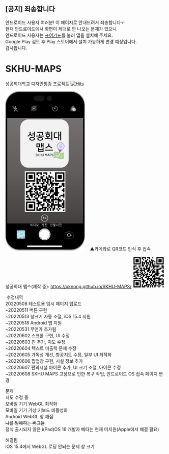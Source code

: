 ## [공지] 죄송합니다
안드로이드 사용자 여러분! 이 페이지로 안내드려서 죄송합니다ㅜ  
현재 안드로이드에서 화면이 제대로 안 나오는 문제가 있으니  
안드로이드 사용자는 <a href="https://github.com/Uknong/SKHU-MAPS/blob/main/SKHU%20MAPS.apk?raw=true">→여기←</a>를 눌러 앱을 설치해 주세요.  
Google Play 검토 후 Play 스토어에서 설치 가능하게 변경 예정입니다.  
감사합니다.
# SKHU-MAPS
성공회대학교 디자인씽킹 프로젝트 [![Hits](https://hits.seeyoufarm.com/api/count/incr/badge.svg?url=https%3A%2F%2Fgithub.com%2FUknong%2FSKHU-MAPS&count_bg=%2379C83D&title_bg=%23555555&icon=&icon_color=%23E7E7E7&title=hits&edge_flat=false)](https://hits.seeyoufarm.com)  
  
<img src="https://raw.githubusercontent.com/Uknong/SKHU-MAPS/main/SKHU%20MAPS%20QR_P.png" width="250" height="500">  
&nbsp;&nbsp;&nbsp;▲카메라로 QR코드 인식 후 접속  
  
성공회대 맵스(제작 중): <a href="https://uknong.github.io/SKHU-MAPS/" target="_blank">https://uknong.github.io/SKHU-MAPS/</a>
<img src="https://raw.githubusercontent.com/Uknong/SKHU-MAPS/main/SKHU_MAPS_QR.png" width="100" height="100">

&nbsp;수정내역  
 20220508 테스트용 임시 페이지 업로드  
~20220511 버튼 구현  
~20220513 창크기 자동 조절, iOS 15.4 지원  
~20220518 Android 앱 지원  
~20220531 무언가 추가됨  
~20220602 스크롤 구현, UI 수정  
~20220603 핀 추가, 지도 수정  
~20220604 텍스트 미출력 문제 수정  
~20220605 가독성 개선, 항공지도 수정, 일부 UI 최적화  
~20220606 팝업창 구현, 시설 정보 추가  
~20220607 편의시설 아이콘 추가, UI 크기 조절, 아이콘 수정  
~20220608 SKHU MAPS 고장으로 인한 복구 작업, 안드로이드 OS 접속 페이지 변경  
  
문제  
지도 수정 중  
모바일 기기 WebGL 최적화  
모바일 기기 가상 키보드 비활성화  
Android WebGL 창 깨짐  
~~나를 방해하는 버그들~~  
정식 출시되지 않은 i(Pad)OS 16 개발자 베타는 현재 미지원(Apple에서 해결 필요)
  
해결됨  
iOS 15.4에서 WebGL 로딩 안되는 문제
창 크기  
